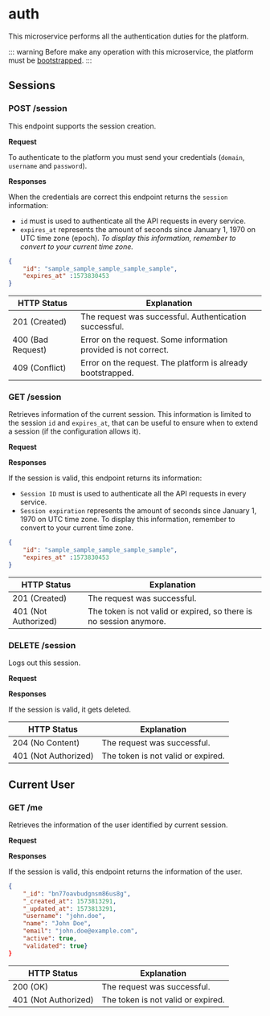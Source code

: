 

# auth

This microservice performs all the authentication duties for the platform.

::: warning
Before make any operation with this microservice, the platform must be [bootstrapped](./ms_admin.md#post-bootstrap).
:::

## Sessions

### POST /session

This endpoint supports the session creation.

**Request**

To authenticate to the platform you must send your credentials (`domain`, `username` and `password`).

<CodeSwitcher :languages="{json:'json',sh:'sh'}">
<template v-slot:json>
 
```json
{
    "domain": "<domain name>",
    "username": "<your username>",
    "password": "<your password>"
}
```
 
</template>
<template v-slot:sh>
 
```sh
curl -X POST -d '{ 
    "domain": "<domain name>", 
    "username": "<your username>", 
    "password": "<your password>" 
}' https://auth.backd.io/session
```
 
</template>
</CodeSwitcher>



**Responses**

When the credentials are correct this endpoint returns the `session` information:

- `id` must is used to authenticate all the API requests in every service. 
- `expires_at` represents the amount of seconds since January 1, 1970 on UTC time zone (epoch). *To display this information, remember to convert to your current time zone.*

```json
{
    "id": "sample_sample_sample_sample_sample",
    "expires_at" :1573830453
}
```

| HTTP Status       | Explanation                                                                 |
| ----------------- | --------------------------------------------------------------------------- |
| 201 (Created)     | The request was successful. Authentication successful.                      |
| 400 (Bad Request) | Error on the request. Some information provided is not correct.             |
| 409 (Conflict)    | Error on the request. The platform is already bootstrapped.                 |


### GET /session 

Retrieves information of the current session. This information is limited to the session `id` and `expires_at`, that can be useful to ensure when to extend a session (if the configuration allows it).

**Request**

<CodeSwitcher :languages="{json:'json',sh:'sh'}">
<template v-slot:json>
 
```json
no data to send
```
 
</template>
<template v-slot:sh>
 
```sh
curl -H 'X-Session-Id: sample_sample_sample_sample_sample' \
    https://auth.backd.io/session
```
 
</template>
</CodeSwitcher>

**Responses**

If the session is valid, this endpoint returns its information:
- `Session ID` must is used to authenticate all the API requests in every service. 
- `Session expiration` represents the amount of seconds since January 1, 1970 on UTC time zone. To display this information, remember to convert to your current time zone.

```json
{
    "id": "sample_sample_sample_sample_sample",
    "expires_at" :1573830453
}
```

| HTTP Status          | Explanation                                                           |
| -------------------- | --------------------------------------------------------------------- |
| 201 (Created)        | The request was successful.                                           |
| 401 (Not Authorized) | The token is not valid or expired, so there is no session anymore.    |

### DELETE /session 

Logs out this session.

**Request**

<CodeSwitcher :languages="{json:'json',sh:'sh'}">
<template v-slot:json>
 
```json
no data to send
```
 
</template>
<template v-slot:sh>
 
```sh
curl X DELETE -H 'X-Session-Id: sample_sample_sample_sample_sample' \
    https://auth.backd.io/session
```
 
</template>
</CodeSwitcher>

**Responses**

If the session is valid, it gets deleted.

| HTTP Status          | Explanation                        |
| -------------------- | ---------------------------------- |
| 204 (No Content)     | The request was successful.        |
| 401 (Not Authorized) | The token is not valid or expired. |

## Current User

### GET /me 

Retrieves the information of the user identified by current session.

**Request**

<CodeSwitcher :languages="{json:'json',sh:'sh'}">
<template v-slot:json>
 
```json
no data to send
```
 
</template>
<template v-slot:sh>
 
```sh
curl -H 'X-Session-Id: sample_sample_sample_sample_sample' \
    https://auth.backd.io/me
```
 
</template>
</CodeSwitcher>

**Responses**

If the session is valid, this endpoint returns the information of the user.

```json
{
    "_id": "bn77oavbudgnsm86us8g",
    "_created_at": 1573813291,
    "_updated_at": 1573813291,
    "username": "john.doe",
    "name": "John Doe",
    "email": "john.doe@example.com",
    "active": true,
    "validated": true}
}
```

| HTTP Status          | Explanation                                                           |
| -------------------- | --------------------------------------------------------------------- |
| 200 (OK)             | The request was successful.                                           |
| 401 (Not Authorized) | The token is not valid or expired.                                    |